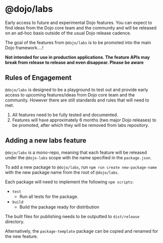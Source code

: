 # @dojo/labs

Early access to future and experimental Dojo features. You can expect to find ideas from the Dojo core team and the community and will be released on an ad-hoc basis outside of the usual Dojo release cadence.

The goal of the features from `@dojo/labs` is to be promoted into the main Dojo framework....!

**Not intended for use in production applications. The feature APIs may break from release to release and even disappear. Please be aware**

## Rules of Engagement

`@dojo/labs` is designed to be a playground to test out and provide early access to upcoming features/ideas from Dojo core team and the community. However there are still standards and rules that will need to met.

1) All features need to be fully tested and documented.
1) Features will have approximately 6 months (two major Dojo releases) to be promoted, after which they will be removed from labs repository.

## Adding a new labs feature

`@dojo/labs` is a mono-repo, meaning that each feature will be released under the `@dojo-labs` scope with the name specified in the `package.json`.

To add a new package to `@dojo/labs`, run `npm run create new-package-name` with the new package name from the root of `@dojo/labs`.

Each package will need to implement the following `npm scripts`:

 * `test`
   * Run all tests for the package.
* `build`
   * Build the package ready for distribution

The built files for publishing needs to be outputted to `dist/release` directory.

Alternatively, the `package-template` package can be copied and renamed for the new feature.
